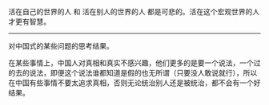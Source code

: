 活在自己的世界的人 和 活在别人的世界的人 都是可悲的。活在这个宏观世界的人才更有智慧。
___
对中国式的某些问题的思考结果。

  

在某些事情上，中国人对真相和真实不感兴趣，他们更多的是要一个说法，一个过的去的说法，即便这个说法谁都知道是假的也无所谓（只要没人敢说就行），所以在中国有些事情不要太追求真相，否则无论统治别人还是被统治，都不会有一个好结果。